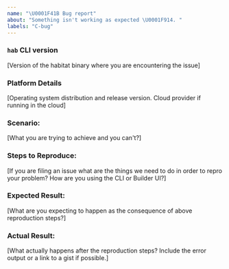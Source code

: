 ```yaml
---
name: "\U0001F41B Bug report"
about: "Something isn't working as expected \U0001F914. "
labels: "C-bug"
---
```


### `hab` CLI version
[Version of the habitat binary where you are encountering the issue]

### Platform Details
[Operating system distribution and release version. Cloud provider if running in the cloud]

### Scenario:
[What you are trying to achieve and you can't?]

### Steps to Reproduce:
[If you are filing an issue what are the things we need to do in order to repro your problem? How are you using the CLI or Builder UI?]

### Expected Result:
[What are you expecting to happen as the consequence of above reproduction steps?]

### Actual Result:
[What actually happens after the reproduction steps? Include the error output or a link to a gist if possible.]
